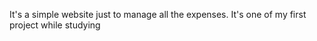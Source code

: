 It's a simple website just to manage all the expenses. It's one of my first project while studying 
